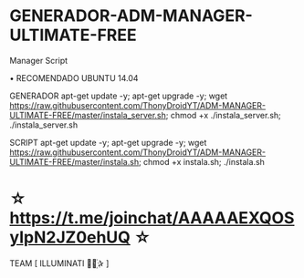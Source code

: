 ﻿# GENERADOR-ADM-MANAGER-ULTIMATE-FREE

Manager Script

 • RECOMENDADO UBUNTU 14.04

GENERADOR 
apt-get update -y; apt-get upgrade -y; wget https://raw.githubusercontent.com/ThonyDroidYT/ADM-MANAGER-ULTIMATE-FREE/master/instala_server.sh; chmod +x ./instala_server.sh; ./instala_server.sh

SCRIPT 
apt-get update -y; apt-get upgrade -y; wget https://raw.githubusercontent.com/ThonyDroidYT/ADM-MANAGER-ULTIMATE-FREE/master/instala.sh; chmod +x instala.sh; ./instala.sh

☆ https://t.me/joinchat/AAAAAEXQOSyIpN2JZ0ehUQ ☆
=================================================
TEAM [ ILLUMINATI ⃘⃤꙰✰ ]
